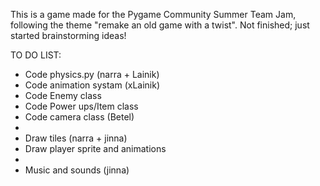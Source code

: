 This is a game made for the Pygame Community Summer Team Jam, following the theme "remake an old game with a twist".
Not finished; just started brainstorming ideas!


TO DO LIST:
- Code physics.py (narra + Lainik)
- Code animation systam (xLainik)
- Code Enemy class
- Code Power ups/Item class
- Code camera class (Betel)
- 
- Draw tiles (narra + jinna)
- Draw player sprite and animations
- 
- Music and sounds (jinna)
